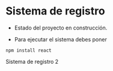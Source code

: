 <h1>Sistema de registro</h1>

- Estado del proyecto en construcción.

- Para ejecutar el sistema debes poner

```npm install react```

Sistema de registro 2
